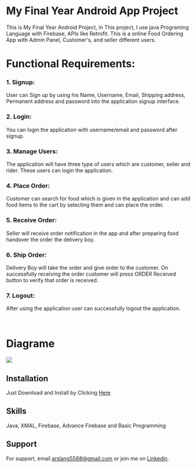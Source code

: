 # My Final Year Android App Project
This is My Final Year Android Project, in This project, I use java Programing Language with Firebase, APIs like Retrofit. This is a online Food Ordering App with Admin Panel, Customer's, and seller different users.


# Functional Requirements:

### 1. Signup:
User can Sign up by using his Name, Username, Email, Shipping address, Permanent address and password into the application signup interface.

### 2. Login:
You can login the application with username/email and password after signup.

### 3. Manage Users:
The application will have three type of users which are customer, seller and rider. These users can login the application.

### 4. Place Order: 
Customer can search for food which is given in the application and can add food items to the cart by selecting them and can place the order.

### 5. Receive Order:
Seller will receive order notification in the app and after preparing food handover the order the delivery boy.

### 6. Ship Order:
Delivery Boy will take the order and give order to the customer. On successfully receiving the order customer will press ORDER Received button to verify that order is received.


### 7. Logout:
After using the application user can successfully logout the application.

<br>

# Diagrame
 <img src="https://github.com/arslanaslam5588/my-FINAL-YEAR-Material/blob/master/Materials/Food%20Diagram/usecasePic_final_project.png ">

<br>

## Installation

Just Download and Install by Clicking <a href = "https://github.com/arslanaslam5588/My_Final_Year_Android_App_Project/blob/master/Food%20Delivery%20App.apk" >Here</a>

## Skills
Java, XMAL, Firebase, Advance Firebase and Basic Programming

## Support

For support, email arslang5588@gmail.com or join me on <a href = "https://www.linkedin.com/in/arslanaslam77/" >Linkedin</a>.


